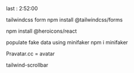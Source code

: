 last : 2:52:00

tailwindcss form
npm install @tailwindcss/forms

npm install @heroicons/react


populate fake data using minifaker
npm i minifaker

Pravatar.cc = avatar


tailwind-scrollbar